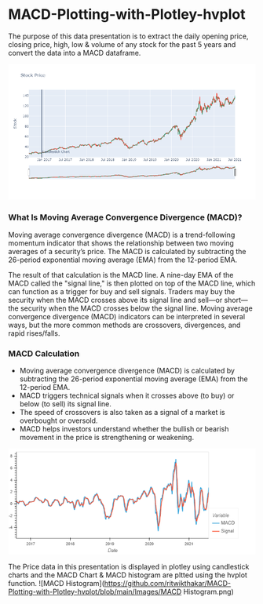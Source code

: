 # MACD-Plotting-with-Plotley-hvplot

The purpose of this data presentation is to extract the daily opening price, closing price, high, low & volume of any stock for the past 5 years and convert the data into a MACD dataframe.

![Stock Price](https://github.com/ritwikthakar/MACD-Plotting-with-Plotley-hvplot/blob/main/Images/Price.png)

### What Is Moving Average Convergence Divergence (MACD)?

Moving average convergence divergence (MACD) is a trend-following momentum indicator that shows the relationship between two moving averages of a security’s price. The MACD is calculated by subtracting the 26-period exponential moving average (EMA) from the 12-period EMA.

The result of that calculation is the MACD line. A nine-day EMA of the MACD called the "signal line," is then plotted on top of the MACD line, which can function as a trigger for buy and sell signals. Traders may buy the security when the MACD crosses above its signal line and sell—or short—the security when the MACD crosses below the signal line. Moving average convergence divergence (MACD) indicators can be interpreted in several ways, but the more common methods are crossovers, divergences, and rapid rises/falls.

### MACD Calculation

- Moving average convergence divergence (MACD) is calculated by subtracting the 26-period exponential moving average (EMA) from the 12-period EMA.
- MACD triggers technical signals when it crosses above (to buy) or below (to sell) its signal line.
- The speed of crossovers is also taken as a signal of a market is overbought or oversold.
- MACD helps investors understand whether the bullish or bearish movement in the price is strengthening or weakening.

![MACD](https://github.com/ritwikthakar/MACD-Plotting-with-Plotley-hvplot/blob/main/Images/MACD.png)


The Price data in this presentation is displayed in plotley using candlestick charts and the MACD Chart & MACD histogram are pltted using the hvplot function.
![MACD Histogram](https://github.com/ritwikthakar/MACD-Plotting-with-Plotley-hvplot/blob/main/Images/MACD Histogram.png)

